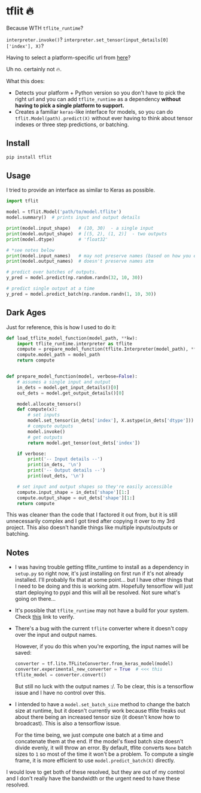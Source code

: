 # tflit 🔥
Because WTH `tflite_runtime`?

`interpreter.invoke()`?
`interpreter.set_tensor(input_details[0]['index'], X)`?

Having to select a platform-specific url from [here](https://www.tensorflow.org/lite/guide/python)?

Uh no. certainly not 🔥.

What this does:
 - Detects your platform + Python version so you don't have to pick the right url and you can add `tflite_runtime` as a dependency **without having to pick a single platform to support.**
 - Creates a familiar `keras`-like interface for models, so you can do `tflit.Model(path).predict(X)` without ever having to think about tensor indexes or three step predictions, or batching.


## Install

```bash
pip install tflit
```

## Usage

I tried to provide an interface as similar to Keras as possible.

```python
import tflit

model = tflit.Model('path/to/model.tflite')
model.summary()  # prints input and output details

print(model.input_shape)   # (10, 30)  - a single input
print(model.output_shape)  # [(5, 2), (1, 2)]  - two outputs
print(model.dtype)         # 'float32'

# *see notes below
print(model.input_names)   # may not preserve names (based on how you export)
print(model.output_names)  # doesn't preserve names atm

# predict over batches of outputs.
y_pred = model.predict(np.random.randn(32, 10, 30))

# predict single output at a time
y_pred = model.predict_batch(np.random.randn(1, 10, 30))
```

## Dark Ages

Just for reference, this is how I used to do it:

```python
def load_tflite_model_function(model_path, **kw):
    import tflite_runtime.interpreter as tflite
    compute = prepare_model_function(tflite.Interpreter(model_path), **kw)
    compute.model_path = model_path
    return compute


def prepare_model_function(model, verbose=False):
    # assumes a single input and output
    in_dets = model.get_input_details()[0]
    out_dets = model.get_output_details()[0]

    model.allocate_tensors()
    def compute(x):
        # set inputs
        model.set_tensor(in_dets['index'], X.astype(in_dets['dtype']))
        # compute outputs
        model.invoke()
        # get outputs
        return model.get_tensor(out_dets['index'])

    if verbose:
        print('-- Input details --')
        print(in_dets, '\n')
        print('-- Output details --')
        print(out_dets, '\n')

    # set input and output shapes so they're easily accessible
    compute.input_shape = in_dets['shape'][1:]
    compute.output_shape = out_dets['shape'][1:]
    return compute
```
This was cleaner than the code that I factored it out from, but it is still unnecessarily complex and I got tired after copying it over to my 3rd project. This also doesn't handle things like multiple inputs/outputs or batching.

## Notes
 - I was having trouble getting tflite_runtime to install as a dependency in `setup.py` so right now, it's just installing on first run if it's not already installed. I'll probably fix that at some point... but I have other things that I need to be doing and this is working atm. Hopefully tensorflow will just start deploying to pypi and this will all be resolved. Not sure what's going on there...

 - It's possible that `tflite_runtime` may not have a build for your system. Check [this](https://www.tensorflow.org/lite/guide/python) link to verify.

 - There's a bug with the current `tflite` converter where it doesn't copy over the input and output names.

    However, if you do this when you're exporting, the input names will be saved:
    ```python
    converter = tf.lite.TFLiteConverter.from_keras_model(model)
    converter.experimental_new_converter = True  # <<< this
    tflite_model = converter.convert()
    ```

    But still no luck with the output names :/. To be clear, this is a tensorflow issue and I have no control over this.


 - I intended to have a `model.set_batch_size` method to change the batch size at runtime, but it doesn't currently work because tflite freaks out about there being an increased tensor size (it doesn't know how to broadcast). This is also a tensorflow issue.

    For the time being, we just compute one batch at a time and concatenate them at the end. If the model's fixed batch size doesn't divide evenly, it will throw an error. By default, tflite converts `None` batch sizes to `1` so most of the time it won't be a problem. To compute a single frame, it is more efficient to use `model.predict_batch(X)` directly.

I would love to get both of these resolved, but they are out of my control and I don't really have the bandwidth or the urgent need to have these resolved.
